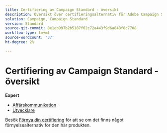 ```yaml
---
title: Certifiering av Campaign Standard - översikt
description: Översikt över certifieringsalternativ för Adobe Campaign Standard
solution: Campaign, Campaign Standard
version: Standard
source-git-commit: 8e1eb997b2b5187f62c72a443f9d6a848f8c7708
workflow-type: tm+mt
source-wordcount: '37'
ht-degree: 2%

---
```


# Certifiering av Campaign Standard - översikt

**Expert**

* [Affärskommunikation](/help/certifications/acs/acs-e-business.md) <!--AD0-E307-->
* [Utvecklare](/help/certifications/acs/acs-e-developer.md) <!--AD0-E306-->

Besök [Förnya din certifiering](/help/certifications/renew.md) för att se om det finns något förnyelsealternativ för den här produkten.
